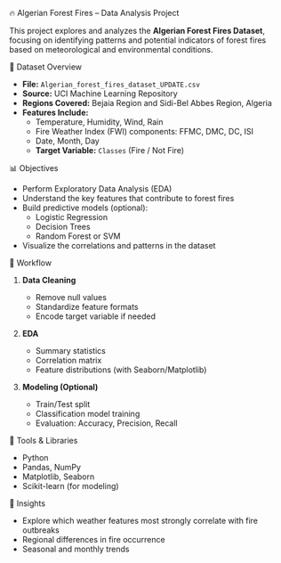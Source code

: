 🔥 Algerian Forest Fires – Data Analysis Project

This project explores and analyzes the **Algerian Forest Fires Dataset**, focusing on identifying patterns and potential indicators of forest fires based on meteorological and environmental conditions.

📂 Dataset Overview

- **File:** `Algerian_forest_fires_dataset_UPDATE.csv`
- **Source:** UCI Machine Learning Repository
- **Regions Covered:** Bejaia Region and Sidi-Bel Abbes Region, Algeria
- **Features Include:**
  - Temperature, Humidity, Wind, Rain
  - Fire Weather Index (FWI) components: FFMC, DMC, DC, ISI
  - Date, Month, Day
  - **Target Variable:** `Classes` (Fire / Not Fire)

📊 Objectives

- Perform Exploratory Data Analysis (EDA)
- Understand the key features that contribute to forest fires
- Build predictive models (optional):
  - Logistic Regression
  - Decision Trees
  - Random Forest or SVM
- Visualize the correlations and patterns in the dataset

🔄 Workflow

1. **Data Cleaning**
   - Remove null values
   - Standardize feature formats
   - Encode target variable if needed

2. **EDA**
   - Summary statistics
   - Correlation matrix
   - Feature distributions (with Seaborn/Matplotlib)

3. **Modeling (Optional)**
   - Train/Test split
   - Classification model training
   - Evaluation: Accuracy, Precision, Recall

🧰 Tools & Libraries

- Python
- Pandas, NumPy
- Matplotlib, Seaborn
- Scikit-learn (for modeling)

📌 Insights

- Explore which weather features most strongly correlate with fire outbreaks
- Regional differences in fire occurrence
- Seasonal and monthly trends

